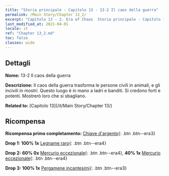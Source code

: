 ```yaml
---
title: "Storia principale - Capitolo 13 - 13-2 Il caos della guerra"
permalink: /Main Story/Chapter 13_2/
excerpt: "Capitolo 13 - 2. Era of Chaos  Storia principale - Capitolo 13_2. 13-2 Il caos della guerra"
last_modified_at: 2021-04-01
locale: it
ref: "Chapter 13_2.md"
toc: false
classes: wide
---
```


## Dettagli

 **Nome:** 13-2 Il caos della guerra

 **Descrizione:** Il caos della guerra trasforma le persone civili in animali, e gli incivili in mostri. Questo luogo è in mano a ladri e banditi. Si credono forti e potenti. Mostrerò loro che si sbagliano.

 **Related to:** [Capitolo 13](/it/Main Story/Chapter 13/)

## Ricompensa

 **Ricompensa primo completamento:** [Chiave d'argento](/it/Items/con_693/){: .btn .btn--era3}

 **Drop 1:** **100% 1x** [Legname raro](/it/Items/mat_41/){: .btn .btn--era4}

 **Drop 2:** **60% 0x** [Mercurio eccezionale](/it/Items/mat_35/){: .btn .btn--era4}, **40% 1x** [Mercurio eccezionale](/it/Items/mat_35/){: .btn .btn--era4}

 **Drop 3:** **100% 1x** [Pergamene incantesimi](/it/Items/con_694/){: .btn .btn--era3}

